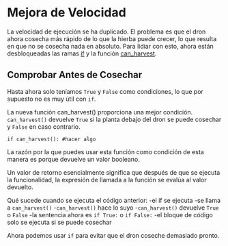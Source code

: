 # Mejora de Velocidad
La velocidad de ejecución se ha duplicado. El problema es que el dron ahora cosecha más rápido de lo que la hierba puede crecer, lo que resulta en que no se cosecha nada en absoluto. Para lidiar con esto, ahora están desbloqueadas las ramas [if](docs/scripting/if.md) y la función [can_harvest](functions/can_harvest).

## Comprobar Antes de Cosechar
Hasta ahora solo teníamos `True` y `False` como condiciones, lo que por supuesto no es muy útil con `if`.

La nueva función can_harvest() proporciona una mejor condición. `can_harvest()` devuelve `True` si la planta debajo del dron se puede cosechar y `False` en caso contrario.

`if can_harvest():
	#hacer algo`

La razón por la que puedes usar esta función como condición de esta manera es porque devuelve un valor booleano.

Un valor de retorno esencialmente significa que después de que se ejecuta la funcionalidad, la expresión de llamada a la función se evalúa al valor devuelto.

Qué sucede cuando se ejecuta el código anterior:
	-el if se ejecuta
	-se llama a `can_harvest()`
	-`can_harvest()` hace lo suyo
	-`can_harvest()` devuelve `True` o `False`
	-la sentencia ahora es `if True:` o `if False:`
	-el bloque de código solo se ejecuta si se puede cosechar

Ahora podemos usar `if` para evitar que el dron coseche demasiado pronto.